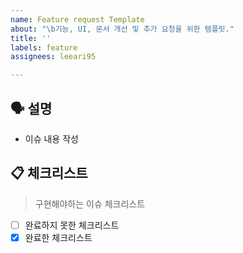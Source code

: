 ```yaml
---
name: Feature request Template
about: "\b기능, UI, 문서 개선 및 추가 요청을 위한 템플릿."
title: ''
labels: feature
assignees: leeari95

---
```


## 🗣 설명
- 이슈 내용 작성


## 📋 체크리스트

> 구현해야하는 이슈 체크리스트

- [ ] 완료하지 못한 체크리스트
- [x] 완료한 체크리스트
